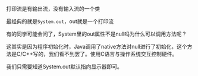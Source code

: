 打印流是有输出流，没有输入流的一个类

最经典的就是```System.out```，out就是一个打印流

有的同学可能会问了，System里的out属性不是null吗为什么可以调用方法呢？

这其实是因为程序初始化时，Java调用了native方法对null进行了初始化，这个方法是C/C++写的，我们看不到罢了。使用C语言与操作系统交互控制硬件。

我们只需要知道System.out默认指向显示器即可。
